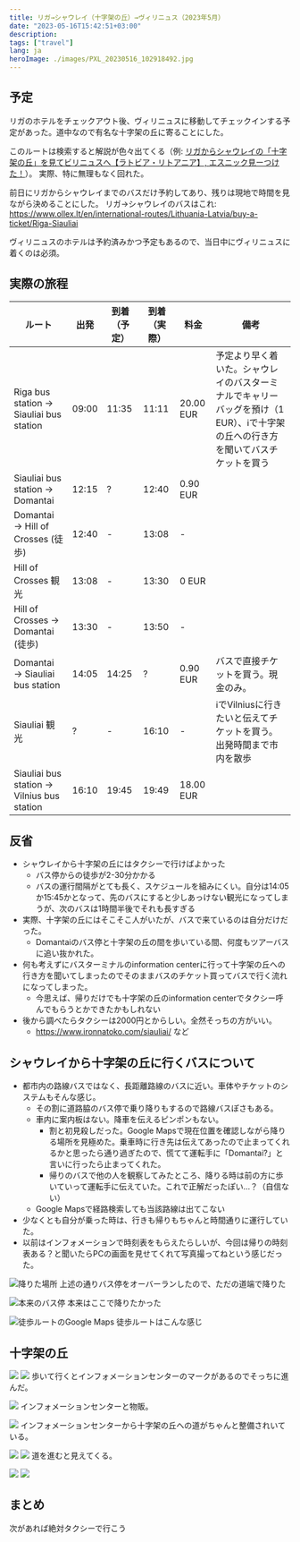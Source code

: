 ```yaml
---
title: リガ→シャウレイ（十字架の丘）→ヴィリニュス（2023年5月）
date: "2023-05-16T15:42:51+03:00"
description:
tags: ["travel"]
lang: ja
heroImage: ./images/PXL_20230516_102918492.jpg
---
```


## 予定
リガのホテルをチェックアウト後、ヴィリニュスに移動してチェックインする予定があった。道中なので有名な十字架の丘に寄ることにした。

このルートは検索すると解説が色々出てくる（例: [リガからシャウレイの「十字架の丘」を見てビリニュスへ【ラトビア・リトアニア】, エスニック見ーつけた！](https://search-ethnic.com/riga-vilnius)）。
実際、特に無理もなく回れた。

前日にリガからシャウレイまでのバスだけ予約してあり、残りは現地で時間を見ながら決めることにした。
リガ→シャウレイのバスはこれ: https://www.ollex.lt/en/international-routes/Lithuania-Latvia/buy-a-ticket/Riga-Siauliai

ヴィリニュスのホテルは予約済みかつ予定もあるので、当日中にヴィリニュスに着くのは必須。

## 実際の旅程

| ルート | 出発 | 到着（予定） | 到着（実際） | 料金 | 備考 |
| --- | --- | --- | --- | --- | --- |
| Riga bus station → Siauliai bus station | 09:00 | 11:35 | 11:11 | 20.00 EUR | 予定より早く着いた。シャウレイのバスターミナルでキャリーバッグを預け（1 EUR）、ℹ️で十字架の丘への行き方を聞いてバスチケットを買う |
| Siauliai bus station → Domantai | 12:15 | ? | 12:40 | 0.90 EUR |
| Domantai → Hill of Crosses (徒歩) | 12:40 | - | 13:08 | - | |
| Hill of Crosses 観光 | 13:08 | - | 13:30  | 0 EUR |  |
| Hill of Crosses → Domantai (徒歩) | 13:30 | - | 13:50 | - | |
| Domantai → Siauliai bus station | 14:05 | 14:25 | ? | 0.90 EUR | バスで直接チケットを買う。現金のみ。 |
| Siauliai 観光 | ? | - | 16:10 | - | ℹ️でVilniusに行きたいと伝えてチケットを買う。出発時間まで市内を散歩 |
| Siauliai bus station → Vilnius bus station | 16:10 | 19:45 | 19:49 | 18.00 EUR |  |

## 反省
* シャウレイから十字架の丘にはタクシーで行けばよかった
    * バス停からの徒歩が2-30分かかる
    * バスの運行間隔がとても長く、スケジュールを組みにくい。自分は14:05か15:45かとなって、先のバスにすると少しあっけない観光になってしまうが、次のバスは1時間半後でそれも長すぎる
* 実際、十字架の丘にはそこそこ人がいたが、バスで来ているのは自分だけだった。
    * Domantaiのバス停と十字架の丘の間を歩いている間、何度もツアーバスに追い抜かれた。
* 何も考えずにバスターミナルのinformation centerに行って十字架の丘への行き方を聞いてしまったのでそのままバスのチケット買ってバスで行く流れになってしまった。
    * 今思えば、帰りだけでも十字架の丘のinformation centerでタクシー呼んでもらうとかできたかもしれない
* 後から調べたらタクシーは2000円とからしい。全然そっちの方がいい。
    * https://www.ironnatoko.com/siauliai/ など

## シャウレイから十字架の丘に行くバスについて
* 都市内の路線バスではなく、長距離路線のバスに近い。車体やチケットのシステムもそんな感じ。
    * その割に道路脇のバス停で乗り降りもするので路線バスぽさもある。
    * 車内に案内板はない。降車を伝えるピンポンもない。
        * 割と初見殺しだった。Google Mapsで現在位置を確認しながら降りる場所を見極めた。乗車時に行き先は伝えてあったので止まってくれるかと思ったら通り過ぎたので、慌てて運転手に「Domantai?」と言いに行ったら止まってくれた。
        * 帰りのバスで他の人を観察してみたところ、降りる時は前の方に歩いていって運転手に伝えていた。これで正解だったぽい…？（自信ない）
    * Google Mapsで経路検索しても当該路線は出てこない
* 少なくとも自分が乗った時は、行きも帰りもちゃんと時間通りに運行していた。
* 以前はインフォメーションで時刻表をもらえたらしいが、今回は帰りの時刻表ある？と聞いたらPCの画面を見せてくれて写真撮ってねという感じだった。

![降りた場所](./images/PXL_20230516_094010036.jpg)
上述の通りバス停をオーバーランしたので、ただの道端で降りた

![本来のバス停](./images/PXL_20230516_094500279.jpg)
本来はここで降りたかった

![徒歩ルートのGoogle Maps](./images//Screenshot_20230516-233712_cropped.png)
徒歩ルートはこんな感じ

## 十字架の丘
![](./images/PXL_20230516_095926140.jpg)
![](./images/PXL_20230516_100010988.MP.jpg)
歩いて行くとインフォメーションセンターのマークがあるのでそっちに進んだ。

![](./images/PXL_20230516_100142783.MP.jpg)
インフォメーションセンターと物販。

![](./images/PXL_20230516_100309400.jpg)
インフォメーションセンターから十字架の丘への道がちゃんと整備されいている。

![](./images/PXL_20230516_100737376.jpg)
![](./images/PXL_20230516_100855083.jpg)
道を進むと見えてくる。

![](./images/PXL_20230516_101004210.jpg)
![](./images/PXL_20230516_101009032.jpg)

## まとめ
次があれば絶対タクシーで行こう
